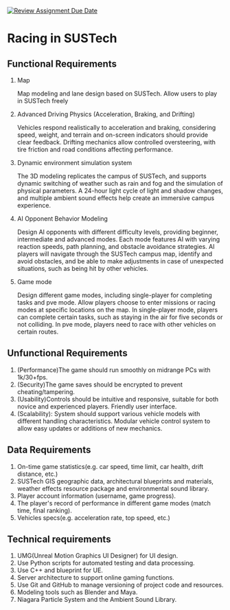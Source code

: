 [![Review Assignment Due Date](https://classroom.github.com/assets/deadline-readme-button-22041afd0340ce965d47ae6ef1cefeee28c7c493a6346c4f15d667ab976d596c.svg)](https://classroom.github.com/a/_7UQvaE8)

# Racing in SUSTech

## Functional Requirements

1. Map 
   
   Map modeling and lane design based on SUSTech. Allow users to play in SUSTech freely

2. Advanced Driving Physics (Acceleration, Braking, and Drifting)

   Vehicles respond realistically to acceleration and braking, considering speed, weight, and terrain and on-screen indicators should provide clear feedback.
   Drifting mechanics allow controlled oversteering, with tire friction and road conditions affecting performance.

3. Dynamic environment simulation system

   The 3D modeling replicates the campus of SUSTech, and supports dynamic switching of weather such as rain and fog and the simulation of physical parameters. A 24-hour light cycle of light and shadow changes, and multiple ambient sound effects help create an immersive campus experience.

4. AI Opponent Behavior Modeling

   Design AI opponents with different difficulty levels, providing beginner, intermediate and advanced modes. Each mode features AI with varying reaction speeds, path planning, and obstacle avoidance strategies. AI players will navigate through the SUSTech campus map, identify and avoid obstacles, and be able to make adjustments in case of unexpected situations, such as being hit by other vehicles.

5. Game mode

   Design different game modes, including single-player for completing tasks and pve mode. Allow players choose to enter missions or racing modes at specific locations on the map. In single-player mode, players can complete certain tasks, such as staying in the air for five seconds or not colliding. In pve mode, players need to race with other vehicles on certain routes.
   
## Unfunctional Requirements

1. (Performance)The game should run smoothly on midrange PCs with 1k/30+fps.
2. (Security)The game saves should be encrypted to prevent cheating/tampering.
3. (Usability)Controls should be intuitive and responsive, suitable for both novice and experienced players. Friendly user interface.
4. (Scalability): System should support various vehicle models with different handling characteristics. Modular vehicle control system to allow easy updates or additions of new mechanics.

## Data Requirements

1. On-time game statistics(e.g. car speed, time limit, car health, drift distance, etc.)
2. SUSTech GIS geographic data, architectural blueprints and materials, weather effects resource package and environmental sound library.
3. Player account information (username, game progress).
4. The player's record of performance in different game modes (match time, final ranking).
5. Vehicles specs(e.g. acceleration rate, top speed, etc.)

## Technical requirements

1. UMG(Unreal Motion Graphics UI Designer) for UI design.
2. Use Python scripts for automated testing and data processing.
3. Use C++ and blueprint for UE.
4. Server architecture to support online gaming functions.
5. Use Git and GitHub to manage versioning of project code and resources.
6. Modeling tools such as Blender and Maya.
7. Niagara Particle System and the Ambient Sound Library.

